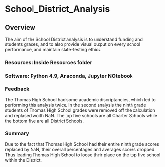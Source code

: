 # School_District_Analysis

## Overview

The aim of the School District analysis is to understand funding and students grades, and to also provide visual output on every school performance, and maintain state-testing ethics. 

### Resources: Inside Resources folder 

### Software: Python 4.9, Anaconda, Jupyter NOtebook 

### Feedback 

The Thomas High School had some academic discriptancies, which led to performing this analysis twice. In the second analysis the ninth grade students of Thomas High School grades were removed off the calculation and replased woith NaN. The top five schools are all Charter Schools while the bottom five are all District Schools. 

### Summary 
Due to the fact that Thomas High School had their entire ninth grade scores replaced by NaN, their overall percentages and averages scores dropped. Thus leading Thomas High School to loose their place on the top five school within the District.
